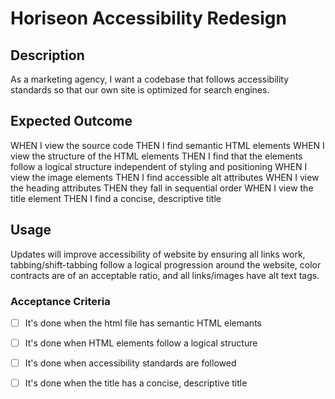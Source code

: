 # Horiseon Accessibility Redesign

## Description
As a marketing agency, I want a codebase that follows accessibility standards so that our own site is optimized for search engines.

## Expected Outcome
WHEN I view the source code
THEN I find semantic HTML elements
WHEN I view the structure of the HTML elements
THEN I find that the elements follow a logical structure independent of styling and positioning
WHEN I view the image elements
THEN I find accessible alt attributes
WHEN I view the heading attributes
THEN they fall in sequential order
WHEN I view the title element
THEN I find a concise, descriptive title


## Usage
Updates will improve accessibility of website by ensuring all links work, tabbing/shift-tabbing follow a logical progression around the website, color contracts are of an acceptable ratio, and all links/images have alt text tags.

### Acceptance Criteria
- [ ] It's done when the html file has semantic HTML elemants
- [ ] It's done when HTML elements follow a logical structure
- [ ] It's done when accessibility standards are followed
- [ ] It's done when the title has a concise, descriptive title


